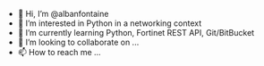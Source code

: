 - 👋 Hi, I’m @albanfontaine
- 👀 I’m interested in Python in a networking context
- 🌱 I’m currently learning Python, Fortinet REST API, Git/BitBucket
- 💞️ I’m looking to collaborate on ...
- 📫 How to reach me ...

<!---
albanfontaine/albanfontaine is a ✨ special ✨ repository because its `README.md` (this file) appears on your GitHub profile.
You can click the Preview link to take a look at your changes.
--->
